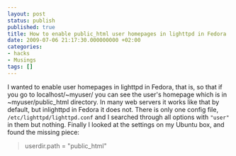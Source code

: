 ```yaml
---
layout: post
status: publish
published: true
title: How to enable public_html user homepages in lighttpd in Fedora
date: 2009-07-06 21:17:30.000000000 +02:00
categories:
- hacks
- Musings
tags: []
---
```

I wanted to enable user homepages in lighttpd in Fedora, that is, so that if you go to localhost/~myuser/ you can see the user's homepage which is in ~myuser/public_html directory. In many web servers it works like that by default, but inlighttpd in Fedora it does not. There is only one config file, `/etc/lighttpd/lighttpd.conf` and I searched through all options with `"user"` in them but nothing. Finally I looked at the settings on my Ubuntu box, and found the missing piece:
<blockquote>userdir.path = "public_html"</blockquote>

